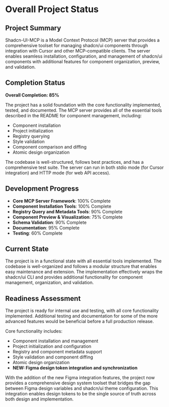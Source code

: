 # Overall Project Status

## Project Summary
Shadcn-UI-MCP is a Model Context Protocol (MCP) server that provides a comprehensive toolset for managing shadcn/ui components through integration with Cursor and other MCP-compatible clients. The server enables seamless installation, configuration, and management of shadcn/ui components with additional features for component organization, preview, and validation.

## Completion Status
**Overall Completion: 85%**

The project has a solid foundation with the core functionality implemented, tested, and documented. The MCP server provides all of the essential tools described in the README for component management, including:

- Component installation
- Project initialization
- Registry querying
- Style validation
- Component comparison and diffing
- Atomic design organization

The codebase is well-structured, follows best practices, and has a comprehensive test suite. The server can run in both stdio mode (for Cursor integration) and HTTP mode (for web API access).

## Development Progress
- **Core MCP Server Framework**: 100% Complete
- **Component Installation Tools**: 100% Complete
- **Registry Query and Metadata Tools**: 90% Complete
- **Component Preview & Visualization**: 75% Complete
- **Schema Validation**: 90% Complete
- **Documentation**: 95% Complete
- **Testing**: 60% Complete

## Current State
The project is in a functional state with all essential tools implemented. The codebase is well-organized and follows a modular structure that enables easy maintenance and extension. The implementation effectively wraps the shadcn/ui CLI and provides additional functionality for component management, organization, and validation.

## Readiness Assessment
The project is ready for internal use and testing, with all core functionality implemented. Additional testing and documentation for some of the more advanced features would be beneficial before a full production release.

Core functionality includes:
- Component installation and management
- Project initialization and configuration 
- Registry and component metadata support
- Style validation and component diffing
- Atomic design organization
- **NEW: Figma design token integration and synchronization**

With the addition of the new Figma integration features, the project now provides a comprehensive design system toolset that bridges the gap between Figma design variables and shadcn/ui theme configuration. This integration enables design tokens to be the single source of truth across both design and implementation. 